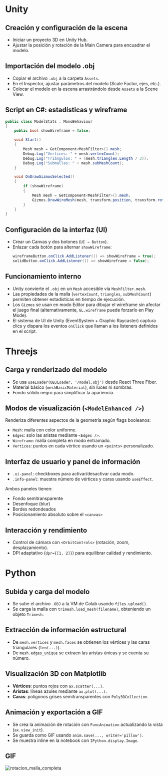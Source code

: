 # Unity

## Creación y configuración de la escena

- Iniciar un proyecto 3D en Unity Hub.  
- Ajustar la posición y rotación de la Main Camera para encuadrar el modelo.

## Importación del modelo .obj

- Copiar el archivo `.obj` a la carpeta `Assets`.  
- En el Inspector, ajustar parámetros del modelo (Scale Factor, ejes, etc.).  
- Colocar el modelo en la escena arrastrándolo desde `Assets` a la Scene View.

## Script en C#: estadísticas y wireframe

```csharp
public class ModelStats : MonoBehaviour
{
    public bool showWireframe = false;

    void Start()
    {
        Mesh mesh = GetComponent<MeshFilter>().mesh;
        Debug.Log("Vertices: " + mesh.vertexCount);
        Debug.Log("Triángulos: " + (mesh.triangles.Length / 3));
        Debug.Log("Submallas: " + mesh.subMeshCount);
    }

    void OnDrawGizmosSelected()
    {
        if (showWireframe)
        {
            Mesh mesh = GetComponent<MeshFilter>().mesh;
            Gizmos.DrawWireMesh(mesh, transform.position, transform.rotation, transform.localScale);
        }
    }
}
```

## Configuración de la interfaz (UI)

- Crear un Canvas y dos botones (`UI → Button`).  
- Enlazar cada botón para alternar `showWireframe`:
  ```csharp
  wireframeButton.onClick.AddListener(() => showWireframe = true);
  solidButton.onClick.AddListener(() => showWireframe = false);
  ```

## Funcionamiento interno

- Unity convierte el `.obj` en un `Mesh` accesible vía `MeshFilter.mesh`.  
- Las propiedades de la malla (`vertexCount`, `triangles`, `subMeshCount`) permiten obtener estadísticas en tiempo de ejecución.  
- Los `Gizmos` se usan en modo Editor para dibujar el wireframe sin afectar el juego final (alternativamente, `GL.wireframe` puede forzarlo en Play Mode).  
- El sistema de UI de Unity (EventSystem + Graphic Raycaster) captura clics y dispara los eventos `onClick` que llaman a los listeners definidos en el script.  


# Threejs

## Carga y renderizado del modelo

- Se usa `useLoader(OBJLoader, '/model.obj')` desde React Three Fiber.
- Material básico (`meshBasicMaterial`), sin luces ni sombras.
- Fondo sólido negro para simplificar la apariencia.

## Modos de visualización (`<ModelEnhanced />`)

Renderiza diferentes aspectos de la geometría según flags booleanos:

- `Mesh`: malla con color uniforme.
- `Edges`: solo las aristas mediante `<Edges />`.
- `Wireframe`: malla completa en modo entramado.
- `Vertices`: puntos en cada vértice usando un `<points>` personalizado.

## Interfaz de usuario y panel de información

- `.ui-panel`: checkboxes para activar/desactivar cada modo.
- `.info-panel`: muestra número de vértices y caras usando `useEffect`.

Ambos paneles tienen:

- Fondo semitransparente
- Desenfoque (blur)
- Bordes redondeados
- Posicionamiento absoluto sobre el `<canvas>`

## Interacción y rendimiento

- Control de cámara con `<OrbitControls>` (rotación, zoom, desplazamiento).
- DPI adaptativo (`dpr={[1, 2]}`) para equilibrar calidad y rendimiento.

# Python

## Subida y carga del modelo

- Se sube el archivo `.OBJ` a la VM de Colab usando `files.upload()`.
- Se carga la malla con `trimesh.load_mesh(filename)`, obteniendo un objeto `Trimesh`.

## Extracción de información estructural

- De `mesh.vertices` y `mesh.faces` se obtienen los vértices y las caras triangulares (`len(...)`).
- De `mesh.edges_unique` se extraen las aristas únicas y se cuenta su número.

## Visualización 3D con Matplotlib

- **Vértices**: puntos rojos con `ax.scatter(...)`.
- **Aristas**: líneas azules mediante `ax.plot(...)`.
- **Caras**: polígonos grises semitransparentes con `Poly3DCollection`.

## Animación y exportación a GIF

- Se crea la animación de rotación con `FuncAnimation` actualizando la vista (`ax.view_init`).
- Se guarda como GIF usando `anim.save(..., writer='pillow')`.
- Se muestra inline en la notebook con `IPython.display.Image`.
## GIF
![rotacion_malla_completa](https://github.com/user-attachments/assets/2879dd03-5beb-4e17-aa88-c6cf84ac27c5)
